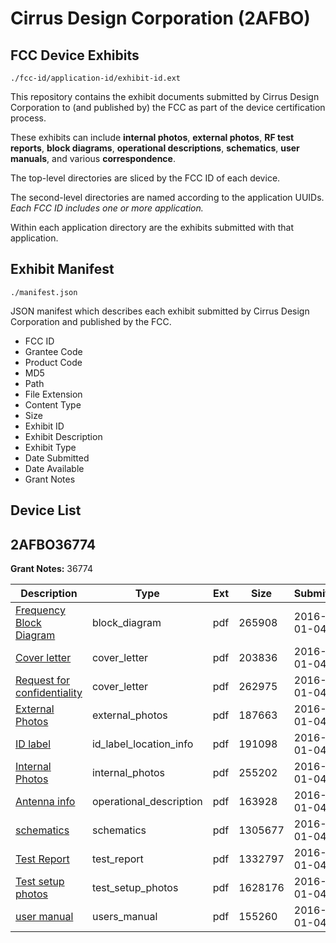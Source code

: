# Cirrus Design Corporation (2AFBO)
## FCC Device Exhibits

```
./fcc-id/application-id/exhibit-id.ext
```

This repository contains the exhibit documents submitted by Cirrus Design Corporation to (and published by) the FCC as part of the device certification process.

These exhibits can include **internal photos**, **external photos**, **RF test reports**, **block diagrams**, **operational descriptions**, **schematics**, **user manuals**, and various **correspondence**.

The top-level directories are sliced by the FCC ID of each device.

The second-level directories are named according to the application UUIDs. *Each FCC ID includes one or more application.*

Within each application directory are the exhibits submitted with that application. 

## Exhibit Manifest

```
./manifest.json
```

JSON manifest which describes each exhibit submitted by Cirrus Design Corporation and published by the FCC.

- FCC ID
- Grantee Code
- Product Code
- MD5
- Path
- File Extension
- Content Type
- Size
- Exhibit ID
- Exhibit Description
- Exhibit Type
- Date Submitted
- Date Available
- Grant Notes

## Device List
## 2AFBO36774
**Grant Notes:** 36774

| Description | Type | Ext | Size | Submitted | Available |
| ----------- | ---- | --- | ---- | --------- | --------- |
| [Frequency Block Diagram](2AFBO36774/2d18ad8358c9914f7b3111bc54da6755/2862260.pdf) | block_diagram | pdf | 265908 | 2016-01-04 | 2016-01-04 |
| [Cover letter](2AFBO36774/2d18ad8358c9914f7b3111bc54da6755/2862257.pdf) | cover_letter | pdf | 203836 | 2016-01-04 | 2016-01-04 |
| [Request for confidentiality](2AFBO36774/2d18ad8358c9914f7b3111bc54da6755/2862259.pdf) | cover_letter | pdf | 262975 | 2016-01-04 | 2016-01-04 |
| [External Photos](2AFBO36774/2d18ad8358c9914f7b3111bc54da6755/2862258.pdf) | external_photos | pdf | 187663 | 2016-01-04 | 2016-01-04 |
| [ID label](2AFBO36774/2d18ad8358c9914f7b3111bc54da6755/2862262.pdf) | id_label_location_info | pdf | 191098 | 2016-01-04 | 2016-01-04 |
| [Internal Photos](2AFBO36774/2d18ad8358c9914f7b3111bc54da6755/2862261.pdf) | internal_photos | pdf | 255202 | 2016-01-04 | 2016-01-04 |
| [Antenna info](2AFBO36774/2d18ad8358c9914f7b3111bc54da6755/2862256.pdf) | operational_description | pdf | 163928 | 2016-01-04 | 2016-01-04 |
| [schematics](2AFBO36774/2d18ad8358c9914f7b3111bc54da6755/2862264.pdf) | schematics | pdf | 1305677 | 2016-01-04 | 2016-01-04 |
| [Test Report](2AFBO36774/2d18ad8358c9914f7b3111bc54da6755/2862265.pdf) | test_report | pdf | 1332797 | 2016-01-04 | 2016-01-04 |
| [Test setup photos](2AFBO36774/2d18ad8358c9914f7b3111bc54da6755/2862266.pdf) | test_setup_photos | pdf | 1628176 | 2016-01-04 | 2016-01-04 |
| [user manual](2AFBO36774/2d18ad8358c9914f7b3111bc54da6755/2862267.pdf) | users_manual | pdf | 155260 | 2016-01-04 | 2016-01-04 |
